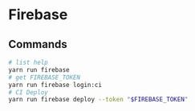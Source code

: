 # Firebase

## Commands

```bash
# list help
yarn run firebase
# get FIREBASE_TOKEN
yarn run firebase login:ci
# CI Deploy
yarn run firebase deploy --token "$FIREBASE_TOKEN"
```

